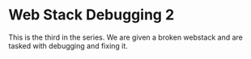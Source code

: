 # Web Stack Debugging 2
This is the third in the series. We are given a broken webstack and are tasked with debugging and fixing it. 
